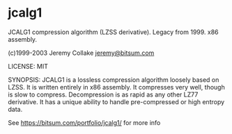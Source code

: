 # jcalg1
JCALG1 compression algorithm (LZSS derivative). Legacy from 1999. x86 assembly.

(c)1999-2003 Jeremy Collake <jeremy@bitsum.com>

LICENSE: MIT

SYNOPSIS: JCALG1 is a lossless compression algorithm loosely based on LZSS. It is written entirely in x86 assembly. It compresses very well, though is slow to compress. Decompression is as rapid as any other LZ77 derivative. It has a unique ability to handle pre-compressed or high entropy data.

See https://bitsum.com/portfolio/jcalg1/ for more info
